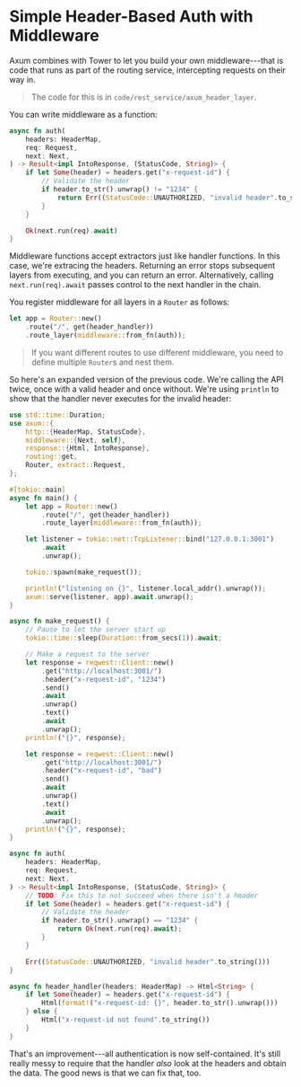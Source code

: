 # Simple Header-Based Auth with Middleware

Axum combines with Tower to let you build your own middleware---that is code that runs as part of the routing service, intercepting requests on their way in.

> The code for this is in `code/rest_service/axum_header_layer`.

You can write middleware as a function:

```rust
async fn auth(
    headers: HeaderMap,
    req: Request,
    next: Next,
) -> Result<impl IntoResponse, (StatusCode, String)> {    
    if let Some(header) = headers.get("x-request-id") {
        // Validate the header
        if header.to_str().unwrap() != "1234" {
            return Err((StatusCode::UNAUTHORIZED, "invalid header".to_string()));
        }
    }

    Ok(next.run(req).await)
}
```

Middleware functions accept extractors just like handler functions. In this case, we're extracing the headers. Returning an error stops subsequent layers from executing, and you can return an error. Alternatively, calling `next.run(req).await` passes control to the next handler in the chain.

You register middleware for all layers in a `Router` as follows:

```rust
let app = Router::new()
    .route("/", get(header_handler))
    .route_layer(middleware::from_fn(auth));
```

> If you want different routes to use different middleware, you need to define multiple `Router`s and nest them.

So here's an expanded version of the previous code. We're calling the API twice, once with a valid header and once without. We're using `println` to show that the handler never executes for the invalid header:

```rust
use std::time::Duration;
use axum::{
    http::{HeaderMap, StatusCode},
    middleware::{Next, self},
    response::{Html, IntoResponse},
    routing::get,
    Router, extract::Request,
};

#[tokio::main]
async fn main() {
    let app = Router::new()
        .route("/", get(header_handler))
        .route_layer(middleware::from_fn(auth));

    let listener = tokio::net::TcpListener::bind("127.0.0.1:3001")
        .await
        .unwrap();

    tokio::spawn(make_request());

    println!("listening on {}", listener.local_addr().unwrap());
    axum::serve(listener, app).await.unwrap();
}

async fn make_request() {
    // Pause to let the server start up
    tokio::time::sleep(Duration::from_secs(1)).await;

    // Make a request to the server
    let response = reqwest::Client::new()
        .get("http://localhost:3001/")
        .header("x-request-id", "1234")
        .send()
        .await
        .unwrap()
        .text()
        .await
        .unwrap();
    println!("{}", response);

    let response = reqwest::Client::new()
        .get("http://localhost:3001/")
        .header("x-request-id", "bad")
        .send()
        .await
        .unwrap()
        .text()
        .await
        .unwrap();
    println!("{}", response);
}

async fn auth(
    headers: HeaderMap,
    req: Request,
    next: Next,
) -> Result<impl IntoResponse, (StatusCode, String)> {    
    // TODO: Fix this to not succeed when there isn't a header
    if let Some(header) = headers.get("x-request-id") {
        // Validate the header
        if header.to_str().unwrap() == "1234" {
            return Ok(next.run(req).await);
        }
    }

    Err((StatusCode::UNAUTHORIZED, "invalid header".to_string()))
}

async fn header_handler(headers: HeaderMap) -> Html<String> {
    if let Some(header) = headers.get("x-request-id") {
        Html(format!("x-request-id: {}", header.to_str().unwrap()))
    } else {
        Html("x-request-id not found".to_string())
    }
}
```

That's an improvement---all authentication is now self-contained. It's still really messy to require that the handler *also* look at the headers and obtain the data. The good news is that we can fix that, too.